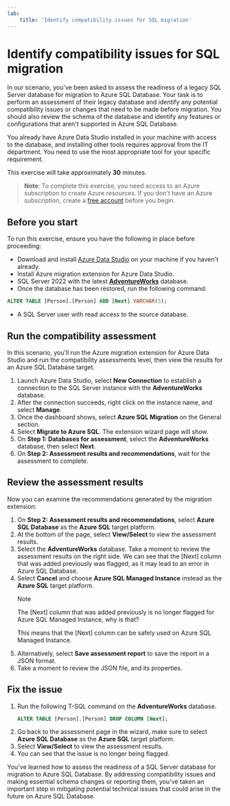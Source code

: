 ```yaml
---
lab:
    title: 'Identify compatibility issues for SQL migration'
---
```


# Identify compatibility issues for SQL migration

In our scenario, you've been asked to assess the readiness of a legacy SQL Server database for migration to Azure SQL Database. Your task is to perform an assessment of their legacy database and identify any potential compatibility issues or changes that need to be made before migration. You should also review the schema of the database and identify any features or configurations that aren't supported in Azure SQL Database.

You already have Azure Data Studio installed in your machine with access to the database, and installing other tools requires approval from the IT department. You need to use the most appropriate tool for your specific requirement.

This exercise will take approximately **30** minutes.

> **Note**: To complete this exercise, you need access to an Azure subscription to create Azure resources. If you don't have an Azure subscription, create a [free account](https://azure.microsoft.com/free/?azure-portal=true) before you begin.

## Before you start

To run this exercise, ensure you have the following in place before proceeding:

- Download and install [Azure Data Studio](https://learn.microsoft.com/sql/azure-data-studio/download-azure-data-studio) on your machine if you haven't already.
- Install Azure migration extension for Azure Data Studio.
- SQL Server 2022 with the latest [**AdventureWorks**](/sql/samples/adventureworks-install-configure) database. 
- Once the database has been restored, run the following command:

```sql
ALTER TABLE [Person].[Person] ADD [Next] VARCHAR(5);
```

- A SQL Server user with read access to the source database.

## Run the compatibility assessment

In this scenario, you'll run the Azure migration extension for Azure Data Studio and run the compatibility assessments level, then view the results for an Azure SQL Database target.

1. Launch Azure Data Studio, select **New Connection** to establish a connection to the SQL Server instance with the **AdventureWorks** database.
1. After the connection succeeds, right click on the instance name, and select **Manage**.
1. Once the dashboard shows, select **Azure SQL Migration** on the General section.
1. Select **Migrate to Azure SQL**. The extension wizard page will show.
1. On **Step 1: Databases for assessment**, select the **AdventureWorks** database, then select **Next**.
1. On **Step 2: Assessment results and recommendations**, wait for the assessment to complete.

## Review the assessment results

Now you can examine the recommendations generated by the migration extension:

1. On **Step 2: Assessment results and recommendations**, select **Azure SQL Database** as the **Azure SQL** target platform.
1. At the bottom of the page, select **View/Select** to view the assessment results. 
1. Select the **AdventureWorks** database. Take a moment to review the assessment results on the right side.
    We can see that the [Next] column that was added previously was flagged, as it may lead to an error in Azure SQL Database.
1. Select **Cancel** and choose **Azure SQL Managed Instance** instead as the **Azure SQL** target platform.
    >[!NOTE]
    >The [Next] column that was added previously is no longer flagged for Azure SQL Managed Instance, why is that? 
    >
    >This means that the [Next] column can be safely used on Azure SQL Managed Instance.
1. Alternatively, select **Save assessment report** to save the report in a JSON format.
1. Take a moment to review the JSON file, and its properties.

## Fix the issue

1. Run the following T-SQL command on the **AdventureWorks** database.
    ```sql
    ALTER TABLE [Person].[Person] DROP COLUMN [Next];
    ```
1. Go back to the assessment page in the wizard, make sure to select **Azure SQL Database** as the **Azure SQL** target platform.
1. Select **View/Select** to view the assessment results.
1. You can see that the issue is no longer being flagged.

You've learned how to assess the readiness of a SQL Server database for migration to Azure SQL Database. By addressing compatibility issues and making essential schema changes or reporting them, you've taken an important step in mitigating potential technical issues that could arise in the future on Azure SQL Database.
